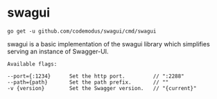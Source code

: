 # swagui

    go get -u github.com/codemodus/swagui/cmd/swagui

swagui is a basic implementation of the swagui library which simplifies serving 
an instance of Swagger-UI.

    Available flags:
    
    --port={:1234}      Set the http port.         // ":2288"
    --path={path}       Set the path prefix.       // ""
    -v {version}        Set the Swagger version.   // "{current}"

